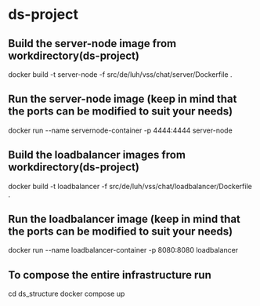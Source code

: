 # ds-project

## Build the server-node image from workdirectory(ds-project)
docker build -t server-node -f src/de/luh/vss/chat/server/Dockerfile .
## Run the server-node image (keep in mind that the ports can be modified to suit your needs)
docker run --name servernode-container -p 4444:4444 server-node

## Build the loadbalancer images from workdirectory(ds-project)
docker build -t loadbalancer -f src/de/luh/vss/chat/loadbalancer/Dockerfile .
## Run the loadbalancer image (keep in mind that the ports can be modified to suit your needs)
docker run --name loadbalancer-container -p 8080:8080 loadbalancer

## To compose the entire infrastructure run 
cd ds_structure
docker compose up 